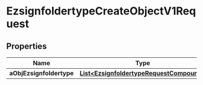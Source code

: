 

# EzsignfoldertypeCreateObjectV1Request

## Properties

Name | Type | Description | Notes
------------ | ------------- | ------------- | -------------
**aObjEzsignfoldertype** | [**List&lt;EzsignfoldertypeRequestCompound&gt;**](EzsignfoldertypeRequestCompound.md) |  | 




